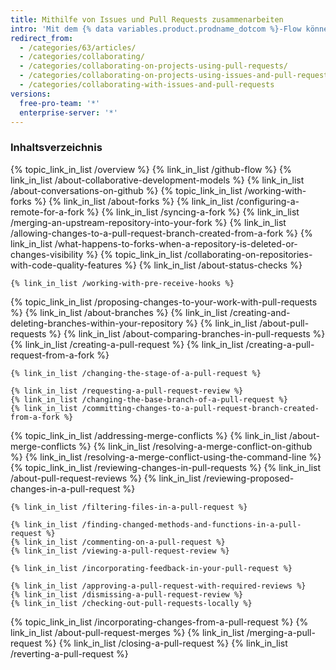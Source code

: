 ```yaml
---
title: Mithilfe von Issues und Pull Requests zusammenarbeiten
intro: 'Mit dem {% data variables.product.prodname_dotcom %}-Flow können Sie Issues nachverfolgen und Änderungen diskutieren sowie Änderungen vorschlagen und in Pull Requests überprüfen.'
redirect_from:
  - /categories/63/articles/
  - /categories/collaborating/
  - /categories/collaborating-on-projects-using-pull-requests/
  - /categories/collaborating-on-projects-using-issues-and-pull-requests/
  - /categories/collaborating-with-issues-and-pull-requests
versions:
  free-pro-team: '*'
  enterprise-server: '*'
---
```



### Inhaltsverzeichnis

{% topic_link_in_list /overview %}
    {% link_in_list /github-flow %}
    {% link_in_list /about-collaborative-development-models %}
    {% link_in_list /about-conversations-on-github %}
{% topic_link_in_list /working-with-forks %}
    {% link_in_list /about-forks %}
    {% link_in_list /configuring-a-remote-for-a-fork %}
    {% link_in_list /syncing-a-fork %}
    {% link_in_list /merging-an-upstream-repository-into-your-fork %}
    {% link_in_list /allowing-changes-to-a-pull-request-branch-created-from-a-fork %}
    {% link_in_list /what-happens-to-forks-when-a-repository-is-deleted-or-changes-visibility %}
{% topic_link_in_list /collaborating-on-repositories-with-code-quality-features %}
    {% link_in_list /about-status-checks %}
<!-- if currentVersion != "free-pro-team@latest" -->
    {% link_in_list /working-with-pre-receive-hooks %}
<!-- endif -->
{% topic_link_in_list /proposing-changes-to-your-work-with-pull-requests %}
    {% link_in_list /about-branches %}
    {% link_in_list /creating-and-deleting-branches-within-your-repository %}
    {% link_in_list /about-pull-requests %}
    {% link_in_list /about-comparing-branches-in-pull-requests %}
    {% link_in_list /creating-a-pull-request %}
    {% link_in_list /creating-a-pull-request-from-a-fork %}
<!-- if currentVersion == "free-pro-team@latest" or currentVersion ver_gt "enterprise-server@2.16" -->
    {% link_in_list /changing-the-stage-of-a-pull-request %}
<!-- endif -->
    {% link_in_list /requesting-a-pull-request-review %}
    {% link_in_list /changing-the-base-branch-of-a-pull-request %}
    {% link_in_list /committing-changes-to-a-pull-request-branch-created-from-a-fork %}
{% topic_link_in_list /addressing-merge-conflicts %}
    {% link_in_list /about-merge-conflicts %}
    {% link_in_list /resolving-a-merge-conflict-on-github %}
    {% link_in_list /resolving-a-merge-conflict-using-the-command-line %}
{% topic_link_in_list /reviewing-changes-in-pull-requests %}
    {% link_in_list /about-pull-request-reviews %}
    {% link_in_list /reviewing-proposed-changes-in-a-pull-request %}
<!-- if currentVersion == "free-pro-team@latest" or currentVersion ver_gt "enterprise-server@2.15" -->
    {% link_in_list /filtering-files-in-a-pull-request %}
<!-- endif -->
    {% link_in_list /finding-changed-methods-and-functions-in-a-pull-request %}
    {% link_in_list /commenting-on-a-pull-request %}
    {% link_in_list /viewing-a-pull-request-review %}
<!-- if currentVersion == "free-pro-team@latest" or currentVersion ver_gt "enterprise-server@2.16" -->
    {% link_in_list /incorporating-feedback-in-your-pull-request %}
<!-- endif -->
    {% link_in_list /approving-a-pull-request-with-required-reviews %}
    {% link_in_list /dismissing-a-pull-request-review %}
    {% link_in_list /checking-out-pull-requests-locally %}
{% topic_link_in_list /incorporating-changes-from-a-pull-request %}
    {% link_in_list /about-pull-request-merges %}
    {% link_in_list /merging-a-pull-request %}
    {% link_in_list /closing-a-pull-request %}
    {% link_in_list /reverting-a-pull-request %}
